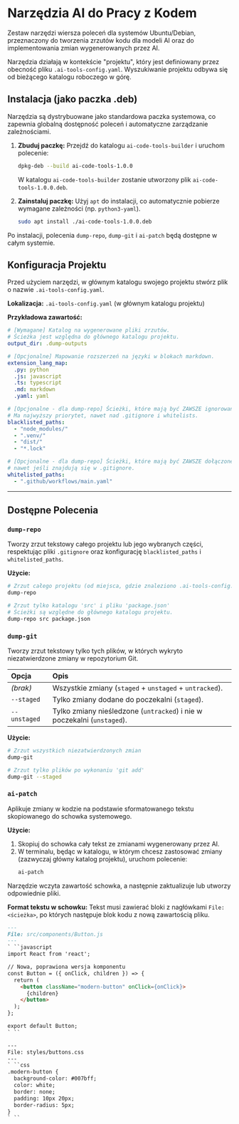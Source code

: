 # Narzędzia AI do Pracy z Kodem

Zestaw narzędzi wiersza poleceń dla systemów Ubuntu/Debian, przeznaczony do tworzenia zrzutów kodu dla modeli AI oraz do implementowania zmian wygenerowanych przez AI.

Narzędzia działają w kontekście "projektu", który jest definiowany przez obecność pliku `.ai-tools-config.yaml`. Wyszukiwanie projektu odbywa się od bieżącego katalogu roboczego w górę.

## Instalacja (jako paczka .deb)

Narzędzia są dystrybuowane jako standardowa paczka systemowa, co zapewnia globalną dostępność poleceń i automatyczne zarządzanie zależnościami.

1.  **Zbuduj paczkę:**
    Przejdź do katalogu `ai-code-tools-builder` i uruchom polecenie:
    ```bash
    dpkg-deb --build ai-code-tools-1.0.0
    ```
    W katalogu `ai-code-tools-builder` zostanie utworzony plik `ai-code-tools-1.0.0.deb`.

2.  **Zainstaluj paczkę:**
    Użyj `apt` do instalacji, co automatycznie pobierze wymagane zależności (np. `python3-yaml`).
    ```bash
    sudo apt install ./ai-code-tools-1.0.0.deb
    ```

Po instalacji, polecenia `dump-repo`, `dump-git` i `ai-patch` będą dostępne w całym systemie.

## Konfiguracja Projektu

Przed użyciem narzędzi, w głównym katalogu swojego projektu stwórz plik o nazwie `.ai-tools-config.yaml`.

**Lokalizacja:** `.ai-tools-config.yaml` (w głównym katalogu projektu)

**Przykładowa zawartość:**
```yaml
# [Wymagane] Katalog na wygenerowane pliki zrzutów.
# Ścieżka jest względna do głównego katalogu projektu.
output_dir: .dump-outputs

# [Opcjonalne] Mapowanie rozszerzeń na języki w blokach markdown.
extension_lang_map:
  .py: python
  .js: javascript
  .ts: typescript
  .md: markdown
  .yaml: yaml

# [Opcjonalne - dla dump-repo] Ścieżki, które mają być ZAWSZE ignorowane.
# Ma najwyższy priorytet, nawet nad .gitignore i whitelists.
blacklisted_paths:
  - "node_modules/"
  - ".venv/"
  - "dist/"
  - "*.lock"

# [Opcjonalne - dla dump-repo] Ścieżki, które mają być ZAWSZE dołączone,
# nawet jeśli znajdują się w .gitignore.
whitelisted_paths:
  - ".github/workflows/main.yaml"
```

---

## Dostępne Polecenia

### `dump-repo`
Tworzy zrzut tekstowy całego projektu lub jego wybranych części, respektując pliki `.gitignore` oraz konfigurację `blacklisted_paths` i `whitelisted_paths`.

**Użycie:**
```bash
# Zrzut całego projektu (od miejsca, gdzie znaleziono .ai-tools-config.yaml)
dump-repo

# Zrzut tylko katalogu 'src' i pliku 'package.json'
# Ścieżki są względne do głównego katalogu projektu.
dump-repo src package.json
```

### `dump-git`
Tworzy zrzut tekstowy tylko tych plików, w których wykryto niezatwierdzone zmiany w repozytorium Git.

| Opcja | Opis |
| :----------- | :--------------------------------------------------------- |
| *(brak)* | Wszystkie zmiany (`staged` + `unstaged` + `untracked`). |
| `--staged` | Tylko zmiany dodane do poczekalni (`staged`). |
| `--unstaged` | Tylko zmiany nieśledzone (`untracked`) i nie w poczekalni (`unstaged`). |

**Użycie:**
```bash
# Zrzut wszystkich niezatwierdzonych zmian
dump-git

# Zrzut tylko plików po wykonaniu 'git add'
dump-git --staged
```

### `ai-patch`
Aplikuje zmiany w kodzie na podstawie sformatowanego tekstu skopiowanego do schowka systemowego.

**Użycie:**
1.  Skopiuj do schowka cały tekst ze zmianami wygenerowany przez AI.
2.  W terminalu, będąc w katalogu, w którym chcesz zastosować zmiany (zazwyczaj główny katalog projektu), uruchom polecenie:
    ```bash
    ai-patch
    ```
Narzędzie wczyta zawartość schowka, a następnie zaktualizuje lub utworzy odpowiednie pliki.

**Format tekstu w schowku:**
Tekst musi zawierać bloki z nagłówkami `File: <ścieżka>`, po których następuje blok kodu z nową zawartością pliku.

```markdown
---
File: src/components/Button.js
---
` ``javascript
import React from 'react';

// Nowa, poprawiona wersja komponentu
const Button = ({ onClick, children }) => {
  return (
    <button className="modern-button" onClick={onClick}>
      {children}
    </button>
  );
};

export default Button;
` ``

---
File: styles/buttons.css
---
` ``css
.modern-button {
  background-color: #007bff;
  color: white;
  border: none;
  padding: 10px 20px;
  border-radius: 5px;
}
` ``